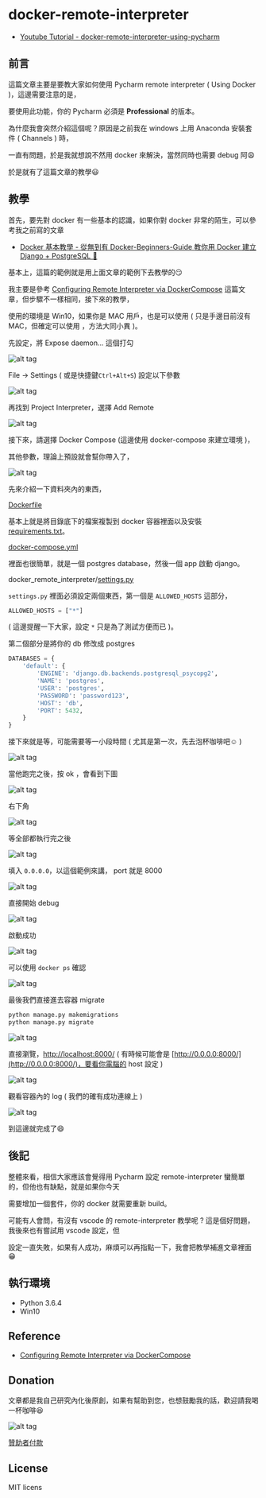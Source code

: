 # docker-remote-interpreter

* [Youtube Tutorial - docker-remote-interpreter-using-pycharm](xxxx)

## 前言

這篇文章主要是要教大家如何使用 Pycharm remote interpreter ( Using Docker )，這邊需要注意的是，

要使用此功能，你的 Pycharm 必須是 **Professional** 的版本。

為什麼我會突然介紹這個呢？原因是之前我在 windows 上用 Anaconda 安裝套件 ( Channels ) 時，

一直有問題，於是我就想說不然用 docker 來解決，當然同時也需要 debug 阿:weary:

於是就有了這篇文章的教學:smiley:

## 教學

首先，要先對 docker 有一些基本的認識，如果你對 docker 非常的陌生，可以參考我之前寫的文章

* [Docker 基本教學 - 從無到有 Docker-Beginners-Guide 教你用 Docker 建立 Django + PostgreSQL 📝](https://github.com/twtrubiks/docker-tutorial)

基本上，這篇的範例就是用上面文章的範例下去教學的:smirk:

我主要是參考  [Configuring Remote Interpreter via DockerCompose](https://www.jetbrains.com/help/pycharm/using-docker-compose-as-a-remote-interpreter-1.html) 這篇文章，但步驟不一樣相同，接下來的教學，

使用的環境是 Win10，如果你是 MAC 用戶，也是可以使用 ( 只是手邊目前沒有 MAC，但確定可以使用 ，方法大同小異 )。

先設定，將  Expose daemon...  這個打勾

![alt tag](https://i.imgur.com/R3ot2a9.png)

File -> Settings ( 或是快捷鍵`Ctrl+Alt+S`) 設定以下參數

![alt tag](https://i.imgur.com/mttgpFu.png)

再找到 Project Interpreter，選擇 Add Remote

![alt tag](https://i.imgur.com/zl63LUr.png)

接下來，請選擇 Docker Compose (這邊使用 docker-compose 來建立環境 )，

其他參數，理論上預設就會幫你帶入了，

![alt tag](https://i.imgur.com/kaJF9bw.png)

先來介紹一下資料夾內的東西，

[Dockerfile](https://github.com/twtrubiks/docker-remote-interpreter/blob/master/Dockerfile)

基本上就是將目錄底下的檔案複製到 docker 容器裡面以及安裝 [requirements.txt](https://github.com/twtrubiks/docker-remote-interpreter/blob/master/requirements.txt)。

[docker-compose.yml](https://github.com/twtrubiks/docker-remote-interpreter/blob/master/docker-compose.yml)

裡面也很簡單，就是一個 postgres database，然後一個 app 啟動 django。

docker_remote_interpreter/[settings.py](https://github.com/twtrubiks/docker-remote-interpreter/blob/master/docker_remote_interpreter/settings.py)

`settings.py` 裡面必須設定兩個東西，第一個是 `ALLOWED_HOSTS` 這部分，

```python
ALLOWED_HOSTS = ["*"]
```

( 這邊提醒一下大家，設定 `*` 只是為了測試方便而已 )。

第二個部分是將你的 db 修改成 postgres

```python
DATABASES = {
    'default': {
        'ENGINE': 'django.db.backends.postgresql_psycopg2',
        'NAME': 'postgres',
        'USER': 'postgres',
        'PASSWORD': 'password123',
        'HOST': 'db',
        'PORT': 5432,
    }
}
```

接下來就是等，可能需要等一小段時間 ( 尤其是第一次，先去泡杯咖啡吧:relaxed: )

![alt tag](https://i.imgur.com/k3jVYKb.png)

當他跑完之後，按 ok ，會看到下圖

![alt tag](https://i.imgur.com/gFqUXDD.png)

右下角

![alt tag](https://i.imgur.com/d0WHzT1.png)

等全部都執行完之後

![alt tag](https://i.imgur.com/iWnjI7t.png)

填入 `0.0.0.0`，以這個範例來講， port 就是 8000

![alt tag](https://i.imgur.com/y82Dvo3.png)

直接開始 debug

![alt tag](https://i.imgur.com/YbsC8yt.png)

啟動成功

![alt tag](https://i.imgur.com/CSq5oOl.png)

可以使用 `docker ps` 確認

![alt tag](https://i.imgur.com/8zeSK9s.png)

最後我們直接進去容器 migrate

```cmd
python manage.py makemigrations
python manage.py migrate
```

![alt tag](https://i.imgur.com/CWJIHD6.png)

直接瀏覽，[http://localhost:8000/](http://localhost:8000/) ( 有時候可能會是 [http://0.0.0.0:8000/](http://0.0.0.0:8000/)，要看你電腦的 host 設定 )

![alt tag](https://i.imgur.com/A0kF1wt.png)

觀看容器內的 log ( 我們的確有成功連線上 )

![alt tag](https://i.imgur.com/HbejCAg.png)

到這邊就完成了:smile:

## 後記

整體來看，相信大家應該會覺得用 Pycharm 設定 remote-interpreter 蠻簡單的，但他也有缺點，就是如果你今天

需要增加一個套件，你的 docker 就需要重新 build。

可能有人會問，有沒有 vscode 的 remote-interpreter 教學呢 ? 這是個好問題，我後來也有嘗試用 vscode 設定，但

設定一直失敗，如果有人成功，麻煩可以再指點一下，我會把教學補進文章裡面:grin:

## 執行環境

* Python 3.6.4
* Win10

## Reference

* [Configuring Remote Interpreter via DockerCompose](https://www.jetbrains.com/help/pycharm/using-docker-compose-as-a-remote-interpreter-1.html)

## Donation

文章都是我自己研究內化後原創，如果有幫助到您，也想鼓勵我的話，歡迎請我喝一杯咖啡:laughing:

![alt tag](https://i.imgur.com/LRct9xa.png)

[贊助者付款](https://payment.opay.tw/Broadcaster/Donate/9E47FDEF85ABE383A0F5FC6A218606F8)

## License

MIT licens